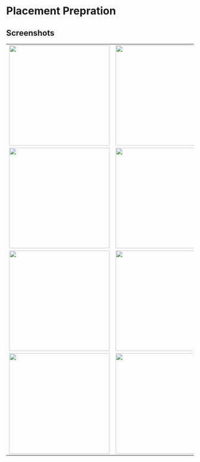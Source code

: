 # Placement Prepration

## Screenshots

<table>
  <tr>
    <td><img src="https://user-images.githubusercontent.com/86514366/209066959-74f8a3f1-7579-49f4-b07d-728fff115285.jpg" width=270></td>
    <td><img src="https://user-images.githubusercontent.com/86514366/209066999-aa4e0b23-f2f9-44a0-9da9-d9b5564407ed.jpg" width=270></td>
    <td><img src="https://user-images.githubusercontent.com/86514366/209067037-cf2454e0-4471-4c64-95ce-0cee1346b926.jpg" width=270></td>
  </tr>
  
   <tr>
    <td><img src="https://user-images.githubusercontent.com/86514366/209067078-b527e4ff-3f06-46bf-9ba6-f16ae46b567c.jpg" width=270></td>
    <td><img src="https://user-images.githubusercontent.com/86514366/209067124-47e3083b-fab0-4766-ba15-3e1cc2913de2.jpg" width=270></td>
    <td><img src="https://user-images.githubusercontent.com/86514366/209067167-e4107b30-caed-4d2e-930b-ea4a3d6e93db.jpg" width=270></td>
  </tr>
  
   <tr>
    <td><img src="https://user-images.githubusercontent.com/86514366/209067198-f6065966-d4a2-4195-bc03-236cc2b867f8.jpg" width=270></td>
    <td><img src="https://user-images.githubusercontent.com/86514366/209067242-8dc94373-4055-4206-8242-04bb6d8e71c7.jpg" width=270></td>
    <td><img src="https://user-images.githubusercontent.com/86514366/209067279-f57ef35e-708d-4e59-b179-fec95a286fec.jpg" width=270></td>
  </tr>
  
   <tr>
    <td><img src="https://user-images.githubusercontent.com/86514366/209067307-0fbb04f5-29e7-4383-a22c-ede7df38ca61.jpg" width=270></td>
    <td><img src="https://user-images.githubusercontent.com/86514366/209067342-833cab72-ff45-4005-83fb-63bfbba981c6.jpg" width=270></td>
    <td><img src="https://user-images.githubusercontent.com/86514366/209067367-23c8c2e9-9d85-4509-a777-eef173651b61.jpg" width=270></td>
  </tr>
 </table>

